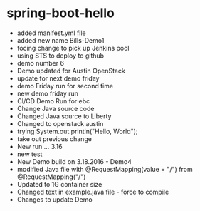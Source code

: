 # spring-boot-hello
* added manifest.yml file
* added new name Bills-Demo1
* focing change to pick up Jenkins pool
* using STS to deploy to github
* demo number 6
* Demo updated for Austin OpenStack
* update for next demo friday
* demo Friday run for second time
* new demo friday run
* CI/CD Demo Run for ebc
* Change Java source code
* Changed Java source to Liberty
* Changed to openstack austin 
* trying System.out.println("Hello, World"); 
* take out previous change
* New run ... 3.16
* new test
* New Demo build on 3.18.2016 - Demo4
* modified Java file with @RequestMapping(value = "/") from @RequestMapping("/")
* Updated to 1G container size
* Changed text in example.java file - force to compile
* Changes to update Demo